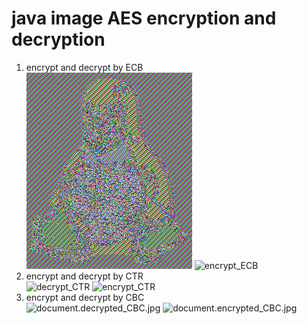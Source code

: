 # java image AES encryption and decryption 
1. encrypt and decrypt by ECB \
   ![decrypt_ECB](./decrypted_ECB.jpg)
   ![encrypt_ECB](./encrypted_ECB.png)
2. encrypt and decrypt by CTR \
   ![decrypt_CTR](./decrypted_CTR.jpg)
   ![encrypt_CTR](./encrypted_CTR.jpg)
3. encrypt and decrypt by CBC \
   ![document.decrypted_CBC.jpg](./document.decrypted_CBC.jpg)
   ![document.encrypted_CBC.jpg](./document.encrypted_CBC.jpg)
